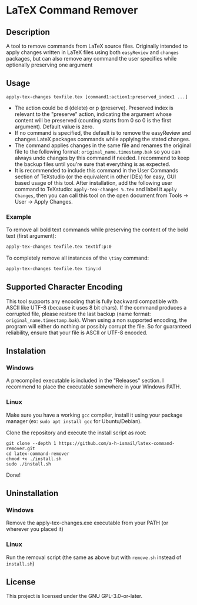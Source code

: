 # LaTeX Command Remover

## Description

A tool to remove commands from LaTeX source files. Originally intended to apply changes written in LaTeX files using both `easyReview` and `changes` packages, but can also remove any command the user specifies while optionally preserving one argument

## Usage

```
apply-tex-changes texfile.tex [command1:action1:preserved_index1 ...]
```

- The action could be d (delete) or p (preserve).
Preserved index is relevant to the "preserve" action, indicating the argument whose content will be preserved (counting starts from 0 so 0 is the first argument). Default value is zero.
- If no command is specified, the default is to remove the easyReview and changes LateX packages commands while applying the stated changes.
- The command applies changes in the same file and renames the original file to the following format: `original_name.timestamp.bak` so you can always undo changes by this command if needed. I recommend to keep the backup files until you're sure that everything is as expected.
- It is recommended to include this command in the User Commands section of TeXstudio (or the equivalent in other IDEs) for easy, GUI based usage of this tool. After installation, add the following user command to TeXstudio: `apply-tex-changes %.tex` and label it `Apply Changes`, then you can call this tool on the open document from Tools -> User -> Apply Changes.

### Example

To remove all bold text commands while preserving the content of the bold text (first argument):

```bash
apply-tex-changes texfile.tex textbf:p:0
```

To completely remove all instances of the `\tiny` command:

```bash
apply-tex-changes texfile.tex tiny:d
```

## Supported Character Encoding

This tool supports any encoding that is fully backward compatible with ASCII like UTF-8 (because it uses 8 bit chars). If the command produces a corrupted file, please restore the last backup (name format: `original_name.timestamp.bak`). When using a non supported encoding, the program will either do nothing or possibly corrupt the file. So for guaranteed reliability, ensure that your file is ASCII or UTF-8 encoded.

## Instalation

### Windows

A precompiled executable is included in the "Releases" section. I recommend to place the executable somewhere in your Windows PATH.

### Linux

Make sure you have a working `gcc` compiler, install it using your package manager (ex: `sudo apt install gcc` for Ubuntu/Debian).

Clone the repository and execute the install script as root:

```
git clone --depth 1 https://github.com/a-h-ismail/latex-command-remover.git
cd latex-command-remover
chmod +x ./install.sh
sudo ./install.sh
```

Done!

## Uninstallation

### Windows

Remove the apply-tex-changes.exe executable from your PATH (or wherever you placed it)

### Linux

Run the removal script (the same as above but with `remove.sh` instead of `install.sh`)

## License

This project is licensed under the GNU GPL-3.0-or-later.